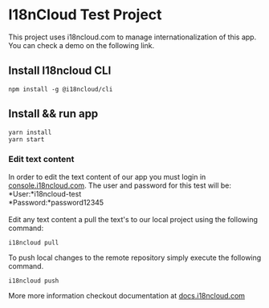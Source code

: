# I18nCloud Test Project
This project uses i18ncloud.com to manage internationalization of this app. You can check a demo on the following link.


## Install I18ncloud CLI

```
npm install -g @i18ncloud/cli
```

## Install && run app

```
yarn install 
yarn start
```

### Edit text content
In order to edit the text content of our app you must login in [console.i18ncloud.com](https://consoloe.i18ncloud.com).
The user and password for this test will be:
<br>
*User:*i18ncloud-test<br>
*Password:*password12345
<br>
<br>
Edit any text content a pull the text's to our local project using the following command:

```
i18ncloud pull
```

To push local changes to the remote repository simply execute the following command.
```
i18ncloud push
```

More more information checkout documentation at [docs.i18ncloud.com](https://docs.i18ncloud.com)
